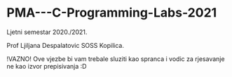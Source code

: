 # PMA---C-Programming-Labs-2021

Ljetni semestar 2020./2021.

Prof Ljiljana Despalatovic SOSS Kopilica.

!VAZNO! Ove vjezbe bi vam trebale sluziti kao spranca i vodic za rjesavanje ne kao izvor prepisivanja :D
